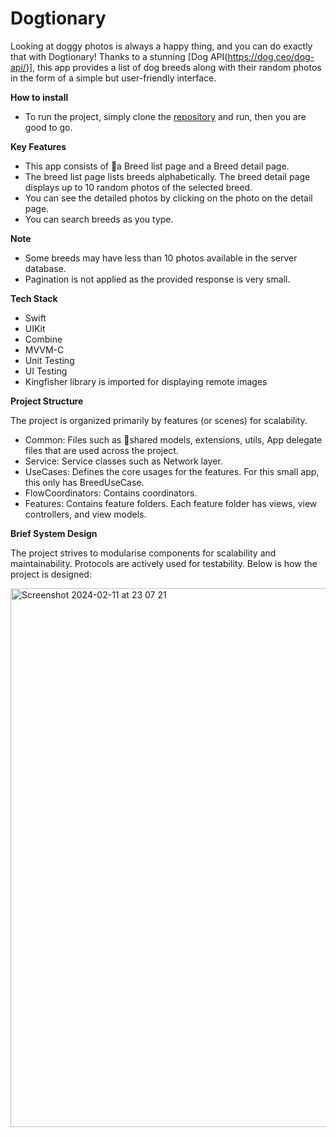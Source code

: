 # Dogtionary

Looking at doggy photos is always a happy thing, and you can do exactly that with Dogtionary! Thanks to a stunning [Dog API(https://dog.ceo/dog-api/)], this app provides a list of dog breeds along with their random photos in the form of a simple but user-friendly interface.

**How to install**

- To run the project, simply clone the [repository](https://github.com/vanjang/Dogtionary.git) and run, then you are good to go.


**Key Features**

- This app consists of a Breed list page and a Breed detail page.
- The breed list page lists breeds alphabetically. The breed detail page displays up to 10 random photos of the selected breed.
- You can see the detailed photos by clicking on the photo on the detail page.
- You can search breeds as you type.

**Note**

- Some breeds may have less than 10 photos available in the server database.
- Pagination is not applied as the provided response is very small.


**Tech Stack**

- Swift
- UIKit
- Combine
- MVVM-C
- Unit Testing
- UI Testing
- Kingfisher library is imported for displaying remote images


**Project Structure**

The project is organized primarily by features (or scenes) for scalability.

- Common: Files such as shared models, extensions, utils, App delegate files that are used across the project.
- Service: Service classes such as Network layer.
- UseCases: Defines the core usages for the features. For this small app, this only has BreedUseCase.
- FlowCoordinators: Contains coordinators.
- Features: Contains feature folders. Each feature folder has views, view controllers, and view models.


**Brief System Design**

The project strives to modularise components for scalability and maintainability. Protocols are actively used for testability. Below is how the project is designed:

<img width="862" alt="Screenshot 2024-02-11 at 23 07 21" src="https://github.com/vanjang/Dogtionary/assets/54963905/d9b90e9d-2ad8-49ff-be8d-8666b8d39689">

